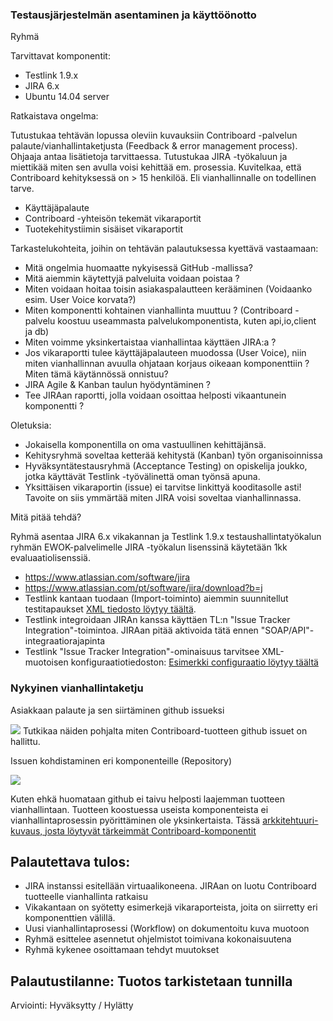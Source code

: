 ###  Testausjärjestelmän asentaminen ja käyttöönotto

Ryhmä 

Tarvittavat komponentit:

  * Testlink 1.9.x
  * JIRA 6.x 
  * Ubuntu 14.04 server

Ratkaistava ongelma:

Tutustukaa tehtävän lopussa oleviin kuvauksiin Contriboard -palvelun palaute/vianhallintaketjusta (Feedback & error management process). Ohjaaja antaa lisätietoja tarvittaessa. Tutustukaa JIRA -työkaluun ja miettikää miten sen avulla voisi kehittää em. prosessia. Kuvitelkaa, että Contriboard kehityksessä on > 15 henkilöä. Eli vianhallinnalle on todellinen tarve. 

  * Käyttäjäpalaute
  * Contriboard -yhteisön tekemät vikaraportit 
  * Tuotekehitystiimin sisäiset vikaraportit

Tarkastelukohteita, joihin on tehtävän palautuksessa kyettävä vastaamaan:

  * Mitä ongelmia huomaatte nykyisessä GitHub -mallissa?
  * Mitä aiemmin käytettyjä palveluita voidaan poistaa ?
  * Miten voidaan hoitaa toisin asiakaspalautteen kerääminen (Voidaanko esim. User Voice korvata?)
  * Miten komponentti kohtainen vianhallinta muuttuu ? (Contriboard -palvelu koostuu useammasta palvelukomponentista, kuten api,io,client ja db)
  * Miten voimme yksinkertaistaa vianhallintaa käyttäen JIRA:a ?
  * Jos vikaraportti tulee käyttäjäpalauteen muodossa (User Voice), niin miten vianhallinnan avuulla ohjataan korjaus oikeaan komponenttiin ? Miten tämä käytännössä onnistuu?
  * JIRA Agile & Kanban taulun hyödyntäminen ?
  * Tee JIRAan raportti, jolla voidaan osoittaa helposti vikaantunein komponentti ? 

Oletuksia:

  * Jokaisella komponentilla on oma vastuullinen kehittäjänsä. 
  * Kehitysryhmä soveltaa ketterää kehitystä (Kanban) työn organisoinnissa
  * Hyväksyntätestausryhmä (Acceptance Testing) on opiskelija joukko, jotka käyttävät Testlink -työvälinettä oman työnsä apuna.  
  * Yksittäisen vikaraportin (issue) ei tarvitse linkittyä kooditasolle asti! Tavoite on siis ymmärtää miten JIRA voisi soveltaa vianhallinnassa.


Mitä pitää tehdä?

Ryhmä asentaa JIRA 6.x vikakannan ja Testlink 1.9.x testaushallintatyökalun ryhmän EWOK-palvelimelle
JIRA -työkalun lisenssinä käytetään 1kk evaluaatiolisenssiä. 

  * https://www.atlassian.com/software/jira 
  * https://www.atlassian.com/pt/software/jira/download?b=j 
  * Testlink kantaan tuodaan (Import-toiminto) aiemmin suunnitellut testitapaukset [XML tiedosto löytyy täältä](https://drive.google.com/file/d/0B-hPgXTXfK9ER3NlMFV5aENzaGM/view?usp=sharing). 
  * Testlink integroidaan JIRAn kanssa käyttäen TL:n "Issue Tracker Integration"-toimintoa. JIRAan pitää aktivoida tätä ennen "SOAP/API"-integraatiorajapinta
  * Testlink "Issue Tracker Integration"-ominaisuus tarvitsee XML-muotoisen konfiguraatiotiedoston: [Esimerkki configuraatio löytyy täältä]()



### Nykyinen vianhallintaketju


Asiakkaan palaute ja sen siirtäminen github issueksi

![]( https://www.lucidchart.com/publicSegments/view/54e1eca2-5418-4b3e-a447-03930a009737/image.png)
Tutkikaa näiden pohjalta miten Contriboard-tuotteen github issuet on hallittu.

Issuen kohdistaminen eri komponenteille (Repository)

![](https://www.lucidchart.com/publicSegments/view/54e46062-6640-4973-a19e-350e0a00d44e/image.png)

Kuten ehkä huomataan github ei taivu helposti laajemman tuotteen vianhallintaan. Tuotteen koostuessa useista komponenteista ei vianhallintaprosessin pyörittäminen ole yksinkertaista. Tässä [arkkitehtuuri-kuvaus, josta löytyvät tärkeimmät Contriboard-komponentit](https://github.com/N4SJAMK/teamboard-meta/wiki/about-architecture)



## Palautettava tulos:

  * JIRA instanssi esitellään virtuaalikoneena. JIRAan on luotu Contriboard tuotteelle vianhallinta ratkaisu  
  * Vikakantaan on syötetty esimerkejä vikaraporteista, joita on siirretty eri komponenttien välillä.  
  * Uusi vianhallintaprosessi (Workflow) on dokumentoitu kuva muotoon
  * Ryhmä esittelee asennetut ohjelmistot toimivana kokonaisuutena 
  * Ryhmä kykenee osoittamaan tehdyt muutokset 

## Palautustilanne: Tuotos tarkistetaan tunnilla

Arviointi: Hyväksytty / Hylätty
